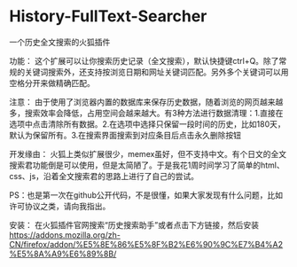 # History-FullText-Searcher
一个历史全文搜索的火狐插件


功能：
这个扩展可以让你搜索历史记录（全文搜索），默认快捷键ctrl+Q。除了常规的关键词搜索外，还支持按浏览日期和网址关键词匹配。另外多个关键词可以用空格分开来做精确匹配。


注意：
由于使用了浏览器内置的数据库来保存历史数据，随着浏览的网页越来越多，搜索效率会降低，占用空间会越来越大。有3种方法进行数据清理：1.直接在选项中点击清除所有数据。2.在选项中选择只保留一段时间的历史，比如180天，默认为保留所有。3.在搜索界面搜索到对应条目后点击永久删除按钮


开发缘由：
火狐上类似扩展很少，memex虽好，但不支持中文。有个日文的全文搜索君功能倒是可以使用，但是太简陋了。于是我花1周时间学习了简单的html、css、js，沿着全文搜索君的思路上进行了自己的尝试。

PS：也是第一次在github公开代码，不是很懂，如果大家发现有什么问题，比如许可协议之类，请向我指出。

安装：
在火狐插件官网搜索“历史搜索助手”或者点击下方链接，然后安装
https://addons.mozilla.org/zh-CN/firefox/addon/%E5%8E%86%E5%8F%B2%E6%90%9C%E7%B4%A2%E5%8A%A9%E6%89%8B/
